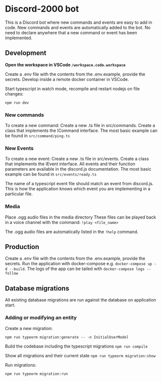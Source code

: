 # Discord-2000 bot

This is a Discord bot where new commands and events are easy to add in code. New commands and events are automatically added to the bot. No need to declare anywhere that a new command or event has been implemented.

## Development

**Open the workspace in VSCode `/workspace.code.workspace`**

Create a .env file with the contents from the .env.example, provide the secrets.
Develop inside a remote docker container in VSCode.

Start typescript in watch mode, recompile and restart nodejs on file changes:

`npm run dev`

### New commands

To create a new command:
Create a new .ts file in src/commands. Create a class that implements the ICommand interface.
The most basic example can be found in `src/command/ping.ts`

### New Events

To create a new event:
Create a new .ts file in src/events. Create a class that implements the IEvent interface.
All events and their function parameters are available in the discord.js documentation. The most basic example can be found in `src/events/ready.ts`

The name of a typescript event file should match an event from discord.js. This is how the application knows which event you are implementing in a particular file.

### Media

Place .ogg audio files in the media directory
These files can be played back in a voice channel with the command:
`!play <file_name>`

The .ogg audio files are automatically listed in the `!help` command.

## Production

Create a .env file with the contents from the .env.example, provide the secrets.
Run the application with docker-compose e.g. `docker-compose up -d --build`. The logs of
the app can be tailed with `docker-compose logs --follow`

## Database migrations

All existing database migrations are run against the database on application start.

### Adding or modifying an entity

Create a new migration:

`npm run typeorm migration:generate -- -n InitialUserModel`

Build the codebase including the typescript migrations
`npm run compile`

Show all migrations and their current state
`npm run typeorm migration:show`

Run migrations:

`npm run typeorm migration:run`
